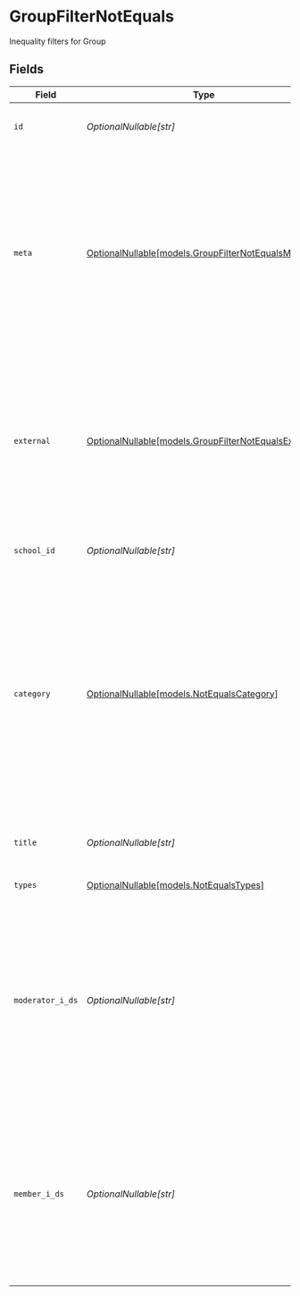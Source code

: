 # GroupFilterNotEquals

Inequality filters for Group


## Fields

| Field                                                                                                                                                                                                                            | Type                                                                                                                                                                                                                             | Required                                                                                                                                                                                                                         | Description                                                                                                                                                                                                                      | Example                                                                                                                                                                                                                          |
| -------------------------------------------------------------------------------------------------------------------------------------------------------------------------------------------------------------------------------- | -------------------------------------------------------------------------------------------------------------------------------------------------------------------------------------------------------------------------------- | -------------------------------------------------------------------------------------------------------------------------------------------------------------------------------------------------------------------------------- | -------------------------------------------------------------------------------------------------------------------------------------------------------------------------------------------------------------------------------- | -------------------------------------------------------------------------------------------------------------------------------------------------------------------------------------------------------------------------------- |
| `id`                                                                                                                                                                                                                             | *OptionalNullable[str]*                                                                                                                                                                                                          | :heavy_minus_sign:                                                                                                                                                                                                               | Unique identifier for the Group                                                                                                                                                                                                  | 123e4567-e89b-12d3-a456-426614174000                                                                                                                                                                                             |
| `meta`                                                                                                                                                                                                                           | [OptionalNullable[models.GroupFilterNotEqualsMeta]](../models/groupfilternotequalsmeta.md)                                                                                                                                       | :heavy_minus_sign:                                                                                                                                                                                                               | Metadata information for the Group                                                                                                                                                                                               | {<br/>"createdAt": "2024-01-15T10:30:00Z",<br/>"createdBy": "123e4567-e89b-12d3-a456-426614174000",<br/>"updatedAt": "2024-01-15T10:30:00Z",<br/>"updatedBy": "123e4567-e89b-12d3-a456-426614174000"<br/>}                       |
| `external`                                                                                                                                                                                                                       | [OptionalNullable[models.GroupFilterNotEqualsExternal]](../models/groupfilternotequalsexternal.md)                                                                                                                               | :heavy_minus_sign:                                                                                                                                                                                                               | External is a reusable object that can be used to store external information about the employee from another system, used for third-party integration tracking.                                                                  | {<br/>"sourceID": "example",<br/>"source": "example"<br/>}                                                                                                                                                                       |
| `school_id`                                                                                                                                                                                                                      | *OptionalNullable[str]*                                                                                                                                                                                                          | :heavy_minus_sign:                                                                                                                                                                                                               | The ID of the school the group belongs to                                                                                                                                                                                        | 123e4567-e89b-12d3-a456-426614174000                                                                                                                                                                                             |
| `category`                                                                                                                                                                                                                       | [OptionalNullable[models.NotEqualsCategory]](../models/notequalscategory.md)                                                                                                                                                     | :heavy_minus_sign:                                                                                                                                                                                                               | If the category is Education, the ModeratorIDs have to be employees and the MemberIDs have to be students of the school. If the category is Other, it will not be possible to use the IsClass, IsChildcare and IsMentor fields.<br/> |                                                                                                                                                                                                                                  |
| `title`                                                                                                                                                                                                                          | *OptionalNullable[str]*                                                                                                                                                                                                          | :heavy_minus_sign:                                                                                                                                                                                                               | The title of the group, must be unique within the school.                                                                                                                                                                        | example                                                                                                                                                                                                                          |
| `types`                                                                                                                                                                                                                          | [OptionalNullable[models.NotEqualsTypes]](../models/notequalstypes.md)                                                                                                                                                           | :heavy_minus_sign:                                                                                                                                                                                                               | The types of the group                                                                                                                                                                                                           |                                                                                                                                                                                                                                  |
| `moderator_i_ds`                                                                                                                                                                                                                 | *OptionalNullable[str]*                                                                                                                                                                                                          | :heavy_minus_sign:                                                                                                                                                                                                               | The IDs of the moderators of the group.  Can be any user type (Student, Employee, Guardian) if the Category is Other. If the Category is Education, the Moderators have to be employees of the school.<br/>                      | 123e4567-e89b-12d3-a456-426614174000                                                                                                                                                                                             |
| `member_i_ds`                                                                                                                                                                                                                    | *OptionalNullable[str]*                                                                                                                                                                                                          | :heavy_minus_sign:                                                                                                                                                                                                               | The IDs of the members of the group. Can be any user type (Student, Employee, Guardian) if the Category is Other. If the Category is Education, the Members have to be students of the school.<br/>                              | 123e4567-e89b-12d3-a456-426614174000                                                                                                                                                                                             |